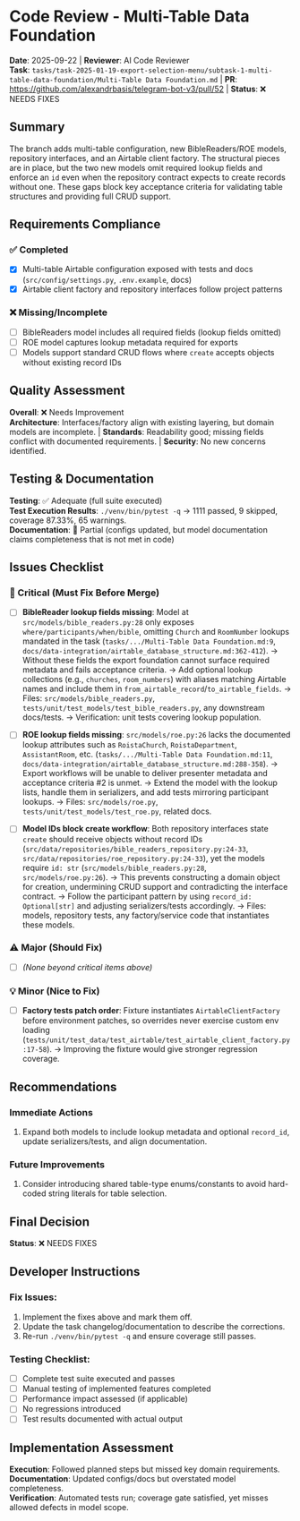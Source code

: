 # Code Review - Multi-Table Data Foundation

**Date**: 2025-09-22 | **Reviewer**: AI Code Reviewer  
**Task**: `tasks/task-2025-01-19-export-selection-menu/subtask-1-multi-table-data-foundation/Multi-Table Data Foundation.md` | **PR**: https://github.com/alexandrbasis/telegram-bot-v3/pull/52 | **Status**: ❌ NEEDS FIXES

## Summary
The branch adds multi-table configuration, new BibleReaders/ROE models, repository interfaces, and an Airtable client factory. The structural pieces are in place, but the two new models omit required lookup fields and enforce an `id` even when the repository contract expects to create records without one. These gaps block key acceptance criteria for validating table structures and providing full CRUD support.

## Requirements Compliance
### ✅ Completed
- [x] Multi-table Airtable configuration exposed with tests and docs (`src/config/settings.py`, `.env.example`, docs)
- [x] Airtable client factory and repository interfaces follow project patterns

### ❌ Missing/Incomplete
- [ ] BibleReaders model includes all required fields (lookup fields omitted)  
- [ ] ROE model captures lookup metadata required for exports  
- [ ] Models support standard CRUD flows where `create` accepts objects without existing record IDs

## Quality Assessment
**Overall**: ❌ Needs Improvement  
**Architecture**: Interfaces/factory align with existing layering, but domain models are incomplete. | **Standards**: Readability good; missing fields conflict with documented requirements. | **Security**: No new concerns identified.

## Testing & Documentation
**Testing**: ✅ Adequate (full suite executed)  
**Test Execution Results**: `./venv/bin/pytest -q` → 1111 passed, 9 skipped, coverage 87.33%, 65 warnings.  
**Documentation**: 🔄 Partial (configs updated, but model documentation claims completeness that is not met in code)

## Issues Checklist

### 🚨 Critical (Must Fix Before Merge)
- [ ] **BibleReader lookup fields missing**: Model at `src/models/bible_readers.py:28` only exposes `where/participants/when/bible`, omitting `Church` and `RoomNumber` lookups mandated in the task (`tasks/.../Multi-Table Data Foundation.md:9`, `docs/data-integration/airtable_database_structure.md:362-412`). → Without these fields the export foundation cannot surface required metadata and fails acceptance criteria. → Add optional lookup collections (e.g., `churches`, `room_numbers`) with aliases matching Airtable names and include them in `from_airtable_record`/`to_airtable_fields`. → Files: `src/models/bible_readers.py`, `tests/unit/test_models/test_bible_readers.py`, any downstream docs/tests. → Verification: unit tests covering lookup population.

- [ ] **ROE lookup fields missing**: `src/models/roe.py:26` lacks the documented lookup attributes such as `RoistaChurch`, `RoistaDepartment`, `AssistantRoom`, etc. (`tasks/.../Multi-Table Data Foundation.md:11`, `docs/data-integration/airtable_database_structure.md:288-358`). → Export workflows will be unable to deliver presenter metadata and acceptance criteria #2 is unmet. → Extend the model with the lookup lists, handle them in serializers, and add tests mirroring participant lookups. → Files: `src/models/roe.py`, `tests/unit/test_models/test_roe.py`, related docs.

- [ ] **Model IDs block create workflow**: Both repository interfaces state `create` should receive objects without record IDs (`src/data/repositories/bible_readers_repository.py:24-33`, `src/data/repositories/roe_repository.py:24-33`), yet the models require `id: str` (`src/models/bible_readers.py:28`, `src/models/roe.py:26`). → This prevents constructing a domain object for creation, undermining CRUD support and contradicting the interface contract. → Follow the participant pattern by using `record_id: Optional[str]` and adjusting serializers/tests accordingly. → Files: models, repository tests, any factory/service code that instantiates these models.

### ⚠️ Major (Should Fix)
- [ ] *(None beyond critical items above)*

### 💡 Minor (Nice to Fix)
- [ ] **Factory tests patch order**: Fixture instantiates `AirtableClientFactory` before environment patches, so overrides never exercise custom env loading (`tests/unit/test_data/test_airtable/test_airtable_client_factory.py:17-58`). → Improving the fixture would give stronger regression coverage.

## Recommendations
### Immediate Actions
1. Expand both models to include lookup metadata and optional `record_id`, update serializers/tests, and align documentation.

### Future Improvements  
1. Consider introducing shared table-type enums/constants to avoid hard-coded string literals for table selection.

## Final Decision
**Status**: ❌ NEEDS FIXES

## Developer Instructions
### Fix Issues:
1. Implement the fixes above and mark them off.
2. Update the task changelog/documentation to describe the corrections.
3. Re-run `./venv/bin/pytest -q` and ensure coverage still passes.

### Testing Checklist:
- [ ] Complete test suite executed and passes
- [ ] Manual testing of implemented features completed
- [ ] Performance impact assessed (if applicable)
- [ ] No regressions introduced
- [ ] Test results documented with actual output

## Implementation Assessment
**Execution**: Followed planned steps but missed key domain requirements.  
**Documentation**: Updated configs/docs but overstated model completeness.  
**Verification**: Automated tests run; coverage gate satisfied, yet misses allowed defects in model scope.

